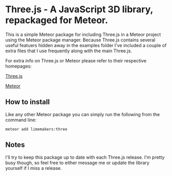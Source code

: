 # Three.js - A JavaScript 3D library, repackaged for Meteor.

This is a simple Meteor package for including Three.js in a Meteor project using the Meteor package manager. Because Three.js contains several useful featuers hidden away in the examples folder I've included a couple of extra files that I use frequently along with the main Three.js.

For extra info on Three.js or Meteor please refer to their respective homepages:

[Three.js](http://threejs.org)

[Meteor](http://meteor.com)

## How to install 
Like any other Meteor package you can simply run the following from the command line: 

`meteor add limemakers:three`

## Notes
I'll try to keep this package up to date with each Three.js release. I'm pretty busy though, so feel free to either message me or update the library yourself if I miss a release.
